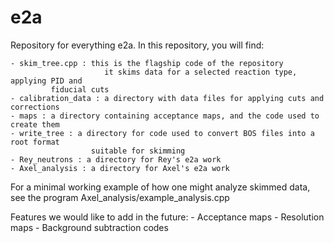 # e2a
Repository for everything e2a. In this repository, you will find:

    - skim_tree.cpp : this is the flagship code of the repository
                         it skims data for a selected reaction type, applying PID and 
			 fiducial cuts
    - calibration_data : a directory with data files for applying cuts and corrections
    - maps : a directory containing acceptance maps, and the code used to create them
    - write_tree : a directory for code used to convert BOS files into a root format
                      suitable for skimming
    - Rey_neutrons : a directory for Rey's e2a work
    - Axel_analysis : a directory for Axel's e2a work

For a minimal working example of how one might analyze skimmed data,
    see the program Axel_analysis/example_analysis.cpp

Features we would like to add in the future:
	 - Acceptance maps
	 - Resolution maps
	 - Background subtraction codes